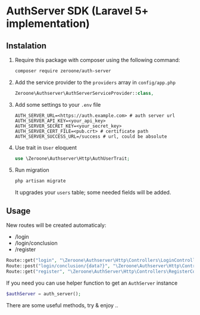 # AuthServer SDK (Laravel 5+ implementation)

## Instalation

1. Require this package with composer using the following command:
   
   ```bash
   composer require zeroone/auth-server
   ```
   
2. Add the service provider to the `providers` array in `config/app.php`

   ```php
   Zeroone\Authserver\AuthServerServiceProvider::class,
   ```
   
3. Add some settings to your `.env` file 
    
   ```env
   AUTH_SERVER_URL=<https://auth.example.com> # auth server url
   AUTH_SERVER_API_KEY=<your_api_key> 
   AUTH_SERVER_SECRET_KEY=<your_secret_key>
   AUTH_SERVER_CERT_FILE=<pub.crt> # certificate path
   AUTH_SERVER_SUCCESS_URL=/success # url, could be absolute
   ```

4. Use trait in `User` eloquent

    ```php
    use \Zeroone\Authserver\Http\AuthUserTrait;
    ```

5. Run migration 

   ```bash
   php artisan migrate

   ```
    
   It upgrades your `users` table; some needed fields will be added.
   
   
## Usage
   
New routes will be created automaticaly:

- /login
- /login/conclusion
- /register


```php
Route::get("login", "\Zeroone\Authserver\Http\Controllers\LoginController@getLogin")->name("login");
Route::post("login/conclusion/{data?}", "\Zeroone\Authserver\Http\Controllers\LoginController@conclusion")->name("login.conclusion");
Route::get("register", "\Zeroone\AuthServer\Http\Controllers\RegisterController@getRegister")->name("register");
```

If you need you can use helper function to get an `AuthServer` instance

```php
$authServer = auth_server();
```

There are some useful methods, try & enjoy ..
